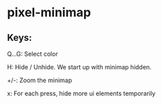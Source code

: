 # pixel-minimap

## Keys:

Q...G: Select color

H: Hide / Unhide.  We start up with minimap hidden.

+/-: Zoom the minimap

x: For each press, hide more ui elements temporarily
